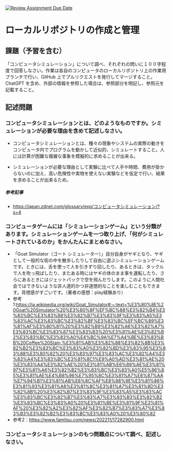 [![Review Assignment Due Date](https://classroom.github.com/assets/deadline-readme-button-24ddc0f5d75046c5622901739e7c5dd533143b0c8e959d652212380cedb1ea36.svg)](https://classroom.github.com/a/wXVH1iCY)
# ローカルリポジトリの作成と管理

## 課題（予習を含む）

「コンピュータシミュレーション」について調べ、それぞれの問いに１００字程度で回答しなさい。作業は各自のコンピュータのローカルリポジトリ上の作業用ブランチで行い、GitHub 上でプルリクエストを発行してマージすること。ChatGPT を含め、外部の情報を参照した場合は、参照部分を明記し、参照元を記載すること。

## 記述問題

### コンピュータシミュレーションとは、どのようなものですか。シミュレーションが必要な理由を含めて記述しなさい。

- コンピュータシミュレーションとは、種々の現象やシステムの実際の動きをコンピュータ内でプログラムを動かして近似的、シミュレートすること。人には計算が困難な複雑な事象を模擬的に求めることが出来る。

- シミュレーションが必要な理由として実験に比べて人手や時間、費用が掛からないのに加え、高い危険性や実物を使えない実験などを仮定で行い、結果を求めることが出来るため。

##### 参考記事
- https://japan.zdnet.com/glossary/exp/コンピュータシミュレーション/?s=4

### コンピュータゲームには「シミュレーションゲーム」という分類があります。シミュレーションゲームを一つ取り上げ、「何がシミュレートされているのか」をかんたんにまとめなさい。
- 「Goat Simulator（ゴート シミュレーター）」自分自身がヤギとなり、ヤギとして一般的な街の中を散歩したりして自由に遊ぶシミュレーションゲームです。ときには、舌を使って人を引きずり回したり、あるときは、タックルで人を吹っ飛ばしたり、またある時にはヤギの体のまま車を運転したり、さらにあるときにはジェットパックで空を飛んだりします。このように人間社会ではできないような非人道的かつ非道徳的なことを楽しむこともできます。背徳感がすごいです。（著者の感想：play経験あり）
- 参考1:https://ja.wikipedia.org/wiki/Goat_Simulator#:~:text=%E3%80%8E%20Goat%20Simulator%20%E3%80%8F%EF%BC%88%E3%82%B4%E3%83%BC%E3%83%88%E3%82%B7%E3%83%9F%E3%83%A5%E3%83%AC%E3%83%BC%E3%82%BF%E3%83%BC%EF%BC%89%E3%81%AF%E3%80%81%20%E3%82%B9%E3%82%A6%E3%82%A7%E3%83%BC%E3%83%87%E3%83%B3%20%E3%81%AE%E3%82%B2%E3%83%BC%E3%83%A0%E4%BC%9A%E7%A4%BE%E3%83%BB%20Coffee%20Stain,%E3%81%AB%E3%82%88%E3%82%8B%E3%82%B2%E3%83%BC%E3%83%A0%E3%82%BD%E3%83%95%E3%83%88%E3%80%82%20%E3%83%97%E3%83%AC%E3%82%A4%E3%83%A4%E3%83%BC%E3%81%8C1%E9%A0%AD%E3%81%AE%20%E3%83%A4%E3%82%AE%20%E3%81%AB%E6%89%AE%E3%81%97%E3%81%A6%E3%82%B2%E3%83%BC%E3%83%A0%E5%86%85%E3%81%AE%E4%B8%96%E7%95%8C%E3%81%A7%E8%87%AA%E7%94%B1%E3%81%AB%E6%8C%AF%E8%88%9E%E3%81%86%E3%81%93%E3%81%A8%E3%81%8C%E3%81%A7%E3%81%8D%E3%82%8B%20%E3%82%B7%E3%83%9F%E3%83%A5%E3%83%AC%E3%83%BC%E3%82%B7%E3%83%A7%E3%83%B3%E3%82%B2%E3%83%BC%E3%83%A0%20%E3%81%BE%E3%81%9F%E3%81%AF%20%E3%82%A2%E3%82%AF%E3%82%B7%E3%83%A7%E3%83%B3%E3%82%B2%E3%83%BC%E3%83%A0%20%E3%80%82
- 参考2：https://www.famitsu.com/news/202211/17282900.html

### コンピュータシミュレーションのもつ問題点について調べ、記述しなさい。
